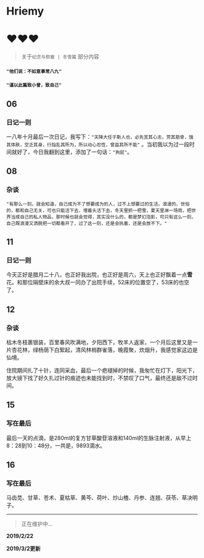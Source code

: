 # Hriemy
# ❤❤❤
> 关于`纪念与祭奠 | 冬雪篇` 部分内容

#### `"他们说：不如意事常八九"`

#### `"谨以此篇致小曾，致自己" `

## 06


### 日记一则

一八年十月最后一次日记，我写下：`"天降大任于斯人也，必先苦其心志，劳其筋骨，饿其体肤，空乏其身，行指乱其所为，所以动心忍性，曾益其所不能"`  。当初我以为过一段时间就好了，今日我翻到这里，添加了一句话：`"狗屁"`。



## 08



### 杂谈


`"有那么一刻，就会知道，自己成为不了想要成为的人，过不上想要过的生活，浪漫的，世俗的，都和自己无关，可也只能活下去，埋着头活下去，冬天里抓一把雪，夏天里淋一场雨，把世界当成自己的私人物品，那时候也就会觉得，其实没什么的，都是梦幻泡影，可只有这么一刻，自己既浪漫又洒脱把一切都看开了，过了这一刻，还是会执着，还是会放不下。"`

## 11


### 日记一则  
   今天正好是腊月二十八，也正好我出院，也正好是周六，天上也正好飘着一点**雪**花。和那位隔壁床的余大叔一同办了出院手续，52床的位置空了，53床的也空了。
## 12

### 杂谈

枯木冬枝裹银装，百里春风吹满地，夕阳西下，牧羊人返家，一个月后这里又是一片杏花林，绿杨荫下白絮起，清风林梢群雀落，晚霞聚，炊烟升，我感觉家这边是仙境。

住院期间扎了十针，连同采血，最后一个疤褪掉的时候，我匆忙在灯下，阳光下，放大镜下找了好久扎过针的痕迹也未能找到时，不禁叹了口气，最终还是敌不过时间。
## 15


### 写在最后

   最后一天的点滴，是280ml的复方甘草酸苷溶液和140ml的生脉注射液，从早上8：28到10：48分，一共是，9893滴水。



## 16

### 写在最后

   马齿苋、甘草、苍术、夏枯草、黄芩、荷叶、炒山楂、丹参、连翘、茯苓、草决明子。


---
> 正在维护中...

**2019/2/22**  

**2019/3/2更新**
